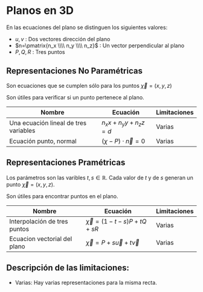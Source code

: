 # Planos en 3D

En las ecuaciones del plano se distinguen los siguientes valores:
* $u, v$ : Dos vectores dirección del plano 
* $n=\pmatrix{n_x \\\\ n_y \\\\ n_z}$ : Un vector perpendicular al plano
* $P, Q, R$ : Tres puntos


## Representaciones No Paramétricas

Son ecuaciones que se cumplen sólo para los puntos $\vec{\chi}=(x,y,z)$

Son útiles para verificar si un punto pertenece al plano.



| Nombre | Ecuación | Limitaciones | 
|---------|----------|-------|
| Una ecuación lineal de tres variables | $n_x x + n_y y + n_z z  = d$ | Varias |
| Ecuación punto, normal | $(\chi - P) \cdot \vec{n}=0$ | Varias |



## Representaciones Pramétricas

Los parámetros son las varibles $t,s \in \mathbb{R}$. Cada valor de $t$ y de $s$ generan un punto $\vec{\chi}=(x,y,z)$.

Son útiles para encontrar puntos en el plano.

| Nombre | Ecuación | Limitaciones |
|---------|----------|-------|
| Interpolación de tres puntos|$\vec{\chi}=(1-t-s)P + t Q + s R$ | Varias|
|Ecuacion vectorial del plano| $\vec{\chi}=P + s\vec{u} + t\vec{v}$| Varias|


## Descripción de las limitaciones:
* Varias: Hay varias representaciones para la misma recta.





